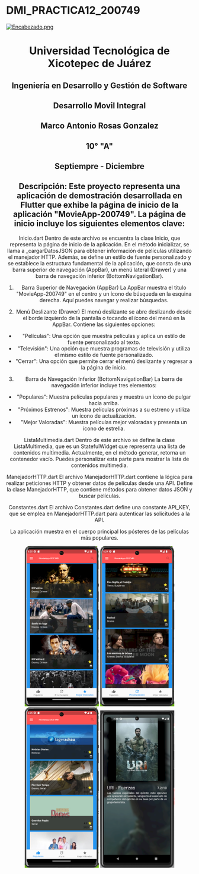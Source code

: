 # DMI_PRACTICA12_200749

[![Encabezado.png](https://i.postimg.cc/PJKtvHNC/Encabezado.png)](https://postimg.cc/K3kXCdPb)

<div align="center">
  
# Universidad Tecnológica de Xicotepec de Juárez

## Ingeniería en Desarrollo y Gestión de Software

## Desarrollo Movil Integral

## Marco Antonio Rosas Gonzalez
 
## 10° "A"

## Septiempre - Diciembre

## Descripción:  Este proyecto representa una aplicación de demostración desarrollada en Flutter que exhibe la página de inicio de la aplicación "MovieApp-200749". La página de inicio incluye los siguientes elementos clave:

Inicio.dart
Dentro de este archivo se encuentra la clase Inicio, que representa la página de inicio de la aplicación. En el método inicializar, se llama a _cargarDatosJSON para obtener información de películas utilizando el manejador HTTP. Además, se define un estilo de fuente personalizado y se establece la estructura fundamental de la aplicación, que consta de una barra superior de navegación (AppBar), un menú lateral (Drawer) y una barra de navegación inferior (BottomNavigationBar).

1. Barra Superior de Navegación (AppBar)
La AppBar muestra el título "MovieApp-200749" en el centro y un ícono de búsqueda en la esquina derecha. Aquí puedes navegar y realizar búsquedas.

2. Menú Deslizante (Drawer)
El menú deslizante se abre deslizando desde el borde izquierdo de la pantalla o tocando el ícono del menú en la AppBar. Contiene las siguientes opciones:

- "Películas": Una opción que muestra películas y aplica un estilo de fuente personalizado al texto.
- "Televisión": Una opción que muestra programas de televisión y utiliza el mismo estilo de fuente personalizado.
- "Cerrar": Una opción que permite cerrar el menú deslizante y regresar a la página de inicio.

3. Barra de Navegación Inferior (BottomNavigationBar)
La barra de navegación inferior incluye tres elementos:

- "Populares": Muestra películas populares y muestra un ícono de pulgar hacia arriba.
- "Próximos Estrenos": Muestra películas próximas a su estreno y utiliza un ícono de actualización.
- "Mejor Valoradas": Muestra películas mejor valoradas y presenta un ícono de estrella.

ListaMultimedia.dart
Dentro de este archivo se define la clase ListaMultimedia, que es un StatefulWidget que representa una lista de contenidos multimedia. Actualmente, en el método generar, retorna un contenedor vacío. Puedes personalizar esta parte para mostrar la lista de contenidos multimedia.

ManejadorHTTP.dart
El archivo ManejadorHTTP.dart contiene la lógica para realizar peticiones HTTP y obtener datos de películas desde una API. Define la clase ManejadorHTTP, que contiene métodos para obtener datos JSON y buscar películas.

Constantes.dart
El archivo Constantes.dart define una constante API_KEY, que se emplea en ManejadorHTTP.dart para autenticar las solicitudes a la API.

La aplicación muestra en el cuerpo principal los pósteres de las películas más populares.


<p align="center">
<img src="./assets/2.png" width="200" alt="Captura de Pantalla 1">
<img src="./assets/1.png" width="200" alt="Captura de Pantalla 2">
<img src="./assets/3.png" width="200" alt="Captura de Pantalla 3">
<img src="./assets/4.png" width="200" alt="Captura de Pantalla 4">
</p>




&nbsp;
&nbsp;

&nbsp;
&nbsp;

<br>
<br>
